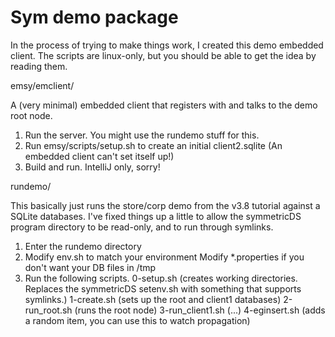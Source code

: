 # Sym demo package
In the process of trying to make things work, I created this demo
embedded client.  The scripts are linux-only, but you should be able
to get the idea by reading them.

emsy/emclient/

A (very minimal) embedded client that registers with and talks to the 
demo root node.  

1. Run the server.  You might use the rundemo stuff for this.
2. Run emsy/scripts/setup.sh to create an initial client2.sqlite
	(An embedded client can't set itself up!)
3. Build and run.  IntelliJ only, sorry!

rundemo/ 

This basically just runs the store/corp demo from the v3.8 tutorial
against a SQLite databases.  I've fixed things up a little to allow 
the symmetricDS program directory to be read-only, and to run through
symlinks.

1. Enter the rundemo directory
2. Modify env.sh to match your environment
   Modify *.properties if you don't want your DB files in /tmp
3. Run the following scripts.
  0-setup.sh (creates working directories.  Replaces the symmetricDS 
				setenv.sh with something that supports symlinks.)
  1-create.sh (sets up the root and client1 databases)
  2-run_root.sh (runs the root node)
  3-run_client1.sh (...)
  4-eginsert.sh (adds a random item, you can use this to watch propagation)
